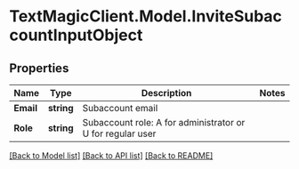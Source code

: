 # TextMagicClient.Model.InviteSubaccountInputObject
## Properties

Name | Type | Description | Notes
------------ | ------------- | ------------- | -------------
**Email** | **string** | Subaccount email | 
**Role** | **string** | Subaccount role: A for administrator or U for regular user | 

[[Back to Model list]](../README.md#documentation-for-models) [[Back to API list]](../README.md#documentation-for-api-endpoints) [[Back to README]](../README.md)

